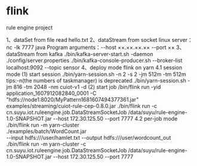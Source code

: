 # flink
rule engine project

1、dataSet from file
read hello.txt
2、dataStream from socket
linux server：nc -lk 7777
java Program arguments：--host ××.××.××.×× --port ××
3、dataStream from kafka
./bin/kafka-server-start.sh -daemon ./config/server.properties
./bin/kafka-console-producer.sh --broker-list localhost:9092 --topic sensor
4、deploy mode
flink on yarn
4.1 session mode
   (1) start session
   ./bin/yarn-session.sh -n 2 -s 2 -jm 512m -tm 512m
   tips:-n(the numbers of taskmanager) is deprecated
   ./bin/yarn-session.sh  -jm 816  -tm  2048 -nm cuiot-v1 -d
   (2) start job
   /bin/flink run -yid application_1607912082840_0001  -C "hdfs://node1:8020/MyPattern1681607494377361.jar" examples/streaming/cuiot-rule-cep-0.8.0.jar
   ./bin/flink run -c cn.suyu.iot.ruleengine.job.DataStreamSocketJob /data/suyu/rule-engine-1.0-SNAPSHOT.jar --host 172.30.125.50 --port 7777
4.2 per-job mode
   ./bin/flink run -m yarn-cluster \
                                  ./examples/batch/WordCount.jar \
                                  --input hdfs:///user/hamlet.txt --output hdfs:///user/wordcount_out
   ./bin/flink run -m yarn-cluster -c cn.suyu.iot.ruleengine.job.DataStreamSocketJob /data/suyu/rule-engine-1.0-SNAPSHOT.jar --host 172.30.125.50 --port 7777

